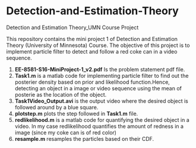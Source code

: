 # Detection-and-Estimation-Theory
Detection and Estimation Theory_UMN Course Project

This repository contains the mini project 1 of Detection and Estimation Theory (University of Minnesota) Course. The objective 
of this project is to implement particle filter to detect and follow a red coke can in a video sequence.

1. **EE-8581-S16-MiniProject-1_v2.pdf** Is the problem statement pdf file.
2. **Task1.m** is a matlab code for implementing particle filter to find out the posterier density based on prior and likelihood function.Hence,
detecting an object in a image or video sequence using the mean of posterie as the location of the object.
3. **Task1Video_Output.avi** is the output video where the desired object is followed around by a blue square.
4. **plotstep.m** plots the step followed in **Task1.m** file.
5. **redlikelihood.m** is a matlab code for quantifying the desired object in a video. In my case redlikelihood quantifies the amount 
of redness in a image (since my coke can is of red color)
6. **resample.m** resamples the particles based on their CDF.


